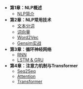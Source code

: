 - **第1章：NLP概述**
    - [NLP简介](./chapter1/01_nlp_intro.md)
- **第2章：NLP常用技术**
    - [文本分词](./chapter2/03_tokenization.md)
    - [词向量](./chapter2/04_word_vector.md)
    - [Word2Vec](./chapter2/05_Word2Vec.md)
    - [Gensim实战](./chapter2/06_gensim.md)
- **第3章：循环神经网络**
    - [RNN](./chapter3/08_RNN.md)
    - [LSTM & GRU](./chapter3/09_LSTM&GRU.md)
- **第4章：注意力机制与Transformer**
    - [Seq2Seq](./chapter4/10_seq2seq.md)
    - [Attention](./chapter4/11_attention.md)
    - [Transformer](./chapter4/12_transformer.md)
